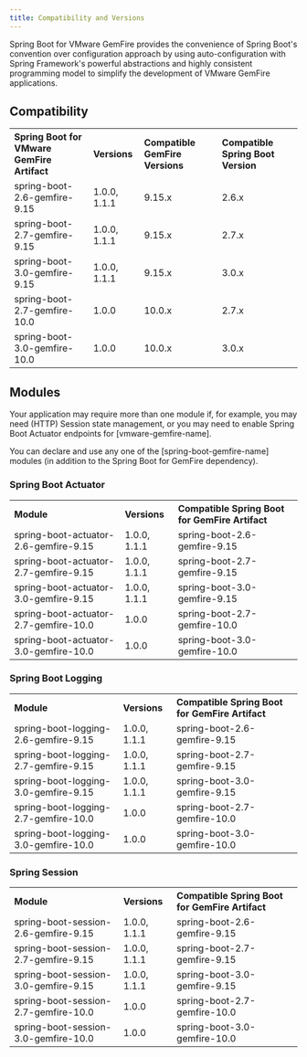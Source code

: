 ```yaml
---
title: Compatibility and Versions
---
```


Spring Boot for VMware GemFire provides the convenience of Spring Boot's convention over configuration approach by using auto-configuration with Spring Framework's powerful abstractions and highly consistent programming model to simplify the development of VMware GemFire applications.

## Compatibility

<table>
   <tr>
      <th style="text-align: left">Spring Boot for VMware GemFire Artifact</th>
      <th style="text-align: left">Versions</th>
      <th style="text-align: left">Compatible GemFire Versions</th>
      <th style="text-align: left">Compatible Spring Boot Version</th>
   </tr>
   <tr>
      <td>spring-boot-2.6-gemfire-9.15</td>
      <td>1.0.0, 1.1.1</td>
      <td>9.15.x</td>
      <td>2.6.x</td>
   </tr>
      <td>spring-boot-2.7-gemfire-9.15</td>
      <td>1.0.0, 1.1.1</td>
      <td>9.15.x</td>
      <td>2.7.x</td>
   <tr>
      <td>spring-boot-3.0-gemfire-9.15</td>
      <td>1.0.0, 1.1.1</td>
      <td>9.15.x</td>
      <td>3.0.x</td>
   </tr>
   <tr>
      <td>spring-boot-2.7-gemfire-10.0</td>
      <td>1.0.0</td>
      <td>10.0.x</td>
      <td>2.7.x</td>
   </tr>
   <tr>
      <td>spring-boot-3.0-gemfire-10.0</td>
      <td>1.0.0</td>
      <td>10.0.x</td>
      <td>3.0.x</td>
   </tr>
</table>


## Modules
Your application may require more than one module if, for example, you may need (HTTP) Session state management, or you may need to enable Spring Boot Actuator endpoints for [vmware-gemfire-name].

You can declare and use any one of the [spring-boot-gemfire-name] modules (in addition to the Spring Boot for GemFire dependency).  

### Spring Boot Actuator
<table>
   <tr>
      <th style="text-align: left">Module</th>
      <th style="text-align: left">Versions</th>
      <th style="text-align: left">Compatible Spring Boot for GemFire Artifact</th>
   </tr>
   <tr>
      <td>spring-boot-actuator-2.6-gemfire-9.15</td>
      <td>1.0.0, 1.1.1</td>
      <td>spring-boot-2.6-gemfire-9.15</td>
   </tr>
      <td>spring-boot-actuator-2.7-gemfire-9.15</td>
      <td>1.0.0, 1.1.1</td>
      <td>spring-boot-2.7-gemfire-9.15</td>
   <tr>
      <td>spring-boot-actuator-3.0-gemfire-9.15</td>
      <td>1.0.0, 1.1.1</td>
      <td>spring-boot-3.0-gemfire-9.15</td>
   </tr>
   <tr>
      <td>spring-boot-actuator-2.7-gemfire-10.0</td>
      <td>1.0.0</td>
      <td>spring-boot-2.7-gemfire-10.0</td>
   </tr>
   <tr>
      <td>spring-boot-actuator-3.0-gemfire-10.0</td>
      <td>1.0.0</td>
      <td>spring-boot-3.0-gemfire-10.0</td>
   </tr>
</table>

### Spring Boot Logging
<table>
   <tr>
      <th style="text-align: left">Module</th>
      <th style="text-align: left">Versions</th>
      <th style="text-align: left">Compatible Spring Boot for GemFire Artifact</th>
   </tr>
   <tr>
      <td>spring-boot-logging-2.6-gemfire-9.15</td>
      <td>1.0.0, 1.1.1</td>
      <td>spring-boot-2.6-gemfire-9.15</td>
   </tr>
      <td>spring-boot-logging-2.7-gemfire-9.15</td>
      <td>1.0.0, 1.1.1</td>
      <td>spring-boot-2.7-gemfire-9.15</td>
   <tr>
      <td>spring-boot-logging-3.0-gemfire-9.15</td>
      <td>1.0.0, 1.1.1</td>
      <td>spring-boot-3.0-gemfire-9.15</td>
   </tr>
   <tr>
      <td>spring-boot-logging-2.7-gemfire-10.0</td>
      <td>1.0.0</td>
      <td>spring-boot-2.7-gemfire-10.0</td>
   </tr>
   <tr>
      <td>spring-boot-logging-3.0-gemfire-10.0</td>
      <td>1.0.0</td>
      <td>spring-boot-3.0-gemfire-10.0</td>
   </tr>
</table>

### Spring Session 
<table>
   <tr>
      <th style="text-align: left">Module</th>
      <th style="text-align: left">Versions</th>
      <th style="text-align: left">Compatible Spring Boot for GemFire Artifact</th>
   </tr>
   <tr>
      <td>spring-boot-session-2.6-gemfire-9.15</td>
      <td>1.0.0, 1.1.1</td>
      <td>spring-boot-2.6-gemfire-9.15</td>
   </tr>
      <td>spring-boot-session-2.7-gemfire-9.15</td>
      <td>1.0.0, 1.1.1</td>
      <td>spring-boot-2.7-gemfire-9.15</td>
   <tr>
      <td>spring-boot-session-3.0-gemfire-9.15</td>
      <td>1.0.0, 1.1.1</td>
      <td>spring-boot-3.0-gemfire-9.15</td>
   </tr>
   <tr>
      <td>spring-boot-session-2.7-gemfire-10.0</td>
      <td>1.0.0</td>
      <td>spring-boot-2.7-gemfire-10.0</td>
   </tr>
   <tr>
      <td>spring-boot-session-3.0-gemfire-10.0</td>
      <td>1.0.0</td>
      <td>spring-boot-3.0-gemfire-10.0</td>
   </tr>
</table>